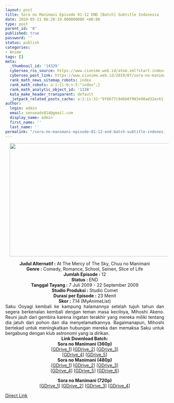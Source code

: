 ```yaml
---
layout: post
title: Sora no Manimani Episode 01-12 END [Batch] Subtitle Indonesia
date: 2020-05-21 06:28:19.000000000 +00:00
type: post
parent_id: '0'
published: true
password: ''
status: publish
categories:
- Anime
tags: []
meta:
  _thumbnail_id: '14329'
  cyberseo_rss_source: https://www.ciunime.web.id/atom.xml?start-index=451&max-results=150
  cyberseo_post_link: https://www.ciunime.web.id/2019/07/sora-no-manimani-episode-01-12-end.html
  rank_math_news_sitemap_robots: index
  rank_math_robots: a:1:{i:0;s:5:"index";}
  rank_math_analytic_object_id: '1138'
  kata_make_header_transparent: default
  _jetpack_related_posts_cache: a:1:{s:32:"8f6677c9d6b0f903e98ad32ec61f8deb";a:2:{s:7:"expires";i:1653907609;s:7:"payload";a:0:{}}}
author:
  login: admin
  email: senseads014@gmail.com
  display_name: admin
  first_name: ''
  last_name: ''
permalink: "/sora-no-manimani-episode-01-12-end-batch-subtitle-indonesia/"
---
```

<div class="separator" style="clear: both; text-align: center;"><a href="https://1.bp.blogspot.com/-XeqBVc-NN1E/XTIActnHFlI/AAAAAAAAcJw/kU6JSLzjvZE93semYHtEZi7R554J8CACwCLcBGAs/s1600/Sora%2Bno%2BManimani.jpg" imageanchor="1" style="margin-left: 1em; margin-right: 1em;"><img border="0" data-original-height="720" data-original-width="1280" height="360" src="{{ site.baseurl }}/assets/2020/05/Sora%2Bno%2BManimani.jpg" width="640" /></a></div>
<p>
<div style="text-align: center;"><b>Judul</b><b><b> Alternatif</b> :</b> At The Mercy of The Sky, Chuu no Manimani</div>
<div style="text-align: center;"><b><b>Genre :</b></b> Comedy, Romance, School, Seinen, Slice of Life</div>
<div style="text-align: center;"><b>Jumlah Episode :</b> 12<br /><b>Status :&nbsp;</b>END<br /><b>Tanggal Tayang :</b> 7 Juli 2009 - 22 September 2009<br /><b>Studio Produksi :</b> Studio Comet<br /><b>Durasi per Episode :</b> 23 Menit</div>
<div style="text-align: center;"><b>Skor :</b> 7.14 (MyAnimeList)</div>
<div style="text-align: center;"></div>
<div style="text-align: justify;">Saku Ooyagi kembali ke kampung halamannya setelah tujuh tahun dan segera berkenalan kembali dengan teman masa kecilnya, Mihoshi Akeno. Reuni jauh dari gembira karena ingatan terakhir yang mereka miliki tentang dia jatuh dari pohon dan dia menyelamatkannya. Bagaimanapun, Mihoshi bertekad untuk meningkatkan hubungan mereka dan memaksa Saku untuk bergabung dengan klub astronomi yang ia dirikan.</div>
<div style="text-align: justify;"></div>
<div style="text-align: justify;"></div>
<div style="text-align: center;"><b>Link Download Batch:</b></div>
<div style="text-align: center;"><b>Sora no Manimani (360p)</b></div>
<div style="text-align: center;">[<a href="https://drive.google.com/u/0/uc?id=1BYZTrWgDk-Bn0YBDNvOSA7DwhltWah63" target="_blank" rel="noopener">GDrive_1</a>] [<a href="https://drive.google.com/u/0/uc?id=17p-Zlj3P19yLAF7HQ0hCBdHRajd82eXg" target="_blank" rel="noopener">GDrive_2</a>] [<a href="https://drive.google.com/u/0/uc?id=1e9kzo7OeeqG73k8JPld-VBXYUHEVC-88" target="_blank" rel="noopener">GDrive_3</a>]<br />[<a href="https://drive.google.com/uc?id=1mpTP3vCQxRtxLhMVQYDTimOqoSkgyWZP" target="_blank" rel="noopener">GDrive_4</a>] [<a href="https://drivebatch.net/ZOagcwq/animebatch-id-sora-no-manimani-360p-rar" target="_blank" rel="noopener">GDrive_5</a>]</div>
<div style="text-align: center;"><b>Sora no Manimani (480p)</b><br />[<a href="https://drive.google.com/u/0/uc?id=19ODDBnDcks9QQfpkCihpdp7uofszP4WY" target="_blank" rel="noopener">GDrive_1</a>] [<a href="https://drive.google.com/u/0/uc?id=14wItaMYN-eRP9GsHdjF-9bmploKuUjWT" target="_blank" rel="noopener">GDrive_2</a>] [<a href="https://drive.google.com/u/0/uc?id=1zZ77QtPdFQG-i_gtrASXcczK9wbIrzgA" target="_blank" rel="noopener">GDrive_3</a>]<br />[<a href="https://drive.google.com/uc?id=1ruAQq0PlvFfL8DB7qVeg8z1FyqY38eB5" target="_blank" rel="noopener">GDrive_4</a>] [<a href="https://drive.google.com/uc?id=1Pb0HJcxner-8yrvkltq9OidfWX4ptJ5q" target="_blank" rel="noopener">GDrive_5</a>] [<a href="https://drivebatch.net/bNTiKTx/animebatch-id-sora-no-manimani-480p-rar" target="_blank" rel="noopener">GDrive_6</a>]</p>
<p><b>Sora no Manimani (720p)</b><br />[<a href="https://drive.google.com/u/0/uc?id=1KnqGbTruXmNggunukrqTTS2OFwkl-gTN" target="_blank" rel="noopener">GDrive_1</a>] [<a href="https://drive.google.com/u/0/uc?id=1wfWm4SuBfJog54Ad9974S4Ey4cWjT86E" target="_blank" rel="noopener">GDrive_2</a>] [<a href="https://drive.google.com/uc?id=1GQSBT7hoqt_QeydeI4tXzzeNrx4LdD30" target="_blank" rel="noopener">GDrive_3</a>] [<a href="https://drivebatch.net/sMK9Vgr/animebatch-id-sora-no-manimani-720p-rar" target="_blank" rel="noopener">GDrive_4</a>]</div>
<link rel="stylesheet" href="https://cdnjs.cloudflare.com/ajax/libs/font-awesome/4.7.0/css/font-awesome.min.css" />
<div class="divbtn"> <a href="https://handymansurrender.com/fihup8buzv?key=94550f7ce39444073321dde3b8782f97" class="btn"><i class="fa fa-download"></i> Direct Link</a> </div>
